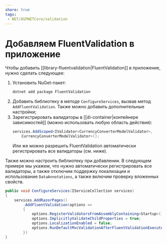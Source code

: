 ```yaml
---
share: true
tags:
 - NET/ASPNETCore/validation
---
```

# Добавляем FluentValidation в приложение
Чтобы добавить [[library-fluentvalidation|FluentValidation]] в приложение, нужно сделать следующее:
1. Установить NuGet-пакет:
	```bash
	dotnet add package FluentValidation
	```
2. Добавить библиотеку в методе `ConfigureServices`, вызвав метод `AddFluentValidation`. Также можно добавить дополнительные настройки;
3. Зарегистрировать валидаторы в [[di-container|контейнере зависимостей]] (можно использовать любую область действия):
	```csharp
	services.AddScoped<IValidator<CurrencyConverterModelValidator>,
		CurrencyConverterModelValidator>();
	```
	Или же можно разрешить FluentValidation автоматически регистрировать все валидаторы (см. ниже).
	
Также можно настроить библиотеку при добавлении. В следующем примере мы укажем, что нужно автоматически регистрировать все валидаторы, а также отключим поддержку локализации и использование `DataAnnotations`, а также включим проверку вложенных свойств.
```csharp
public void ConfigureServices(IServiceCollection services)
{
	services.AddRazorPages()
		.AddFluentValidation(options => 
		{
			options.RegisterValidatorsFromAssemblyContaining<Startup>();
			options.ImplicitlyValidateChildProperties = true;
			options.LocalizationEnabled = false;
			options.RunDefaultMvcValidationAfterFluentValidationExecutes = false;
		})
}
```